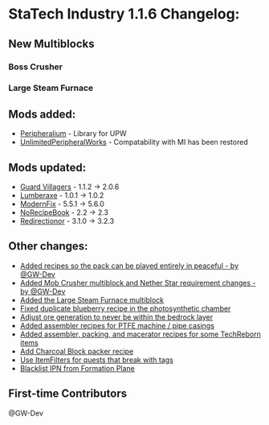 # StaTech Industry 1.1.6 Changelog:

## New Multiblocks
### Boss Crusher
### Large Steam Furnace

## Mods added:
- [Peripheralium](https://www.curseforge.com/minecraft/mc-mods/peripheralium) - Library for UPW
- [UnlimitedPeripheralWorks](https://www.curseforge.com/minecraft/mc-mods/unlimitedperipheralworks) - Compatability with MI has been restored

## Mods updated:
- [Guard Villagers](https://www.curseforge.com/minecraft/mc-mods/guard-villagers-fabric) - 1.1.2 -> 2.0.6
- [Lumberaxe](https://www.curseforge.com/minecraft/mc-mods/lumberaxe) - 1.0.1 -> 1.0.2
- [ModernFix](https://www.curseforge.com/minecraft/mc-mods/modernfix) - 5.5.1 -> 5.6.0
- [NoRecipeBook](https://www.curseforge.com/minecraft/mc-mods/norecipebook-fabric) - 2.2 -> 2.3
- [Redirectionor](https://www.curseforge.com/minecraft/mc-mods/redirectionor) - 3.1.0 -> 3.2.3

## Other changes:
- [Added recipes so the pack can be played entirely in peaceful - by @GW-Dev](https://github.com/TheStaticVoid/StaTech-Industry/pull/359)
- [Added Mob Crusher multiblock and Nether Star requirement changes - by @GW-Dev](https://github.com/TheStaticVoid/StaTech-Industry/pull/366)
- [Added the Large Steam Furnace multiblock](https://github.com/TheStaticVoid/StaTech-Industry/issues/361)
- [Fixed duplicate blueberry recipe in the photosynthetic chamber](https://github.com/TheStaticVoid/StaTech-Industry/issues/357)
- [Adjust ore generation to never be within the bedrock layer](https://github.com/TheStaticVoid/StaTech-Industry/issues/351)
- [Added assembler recipes for PTFE machine / pipe casings](https://github.com/TheStaticVoid/StaTech-Industry/issues/367)
- [Added assembler, packing, and macerator recipes for some TechReborn items](https://github.com/TheStaticVoid/StaTech-Industry/issues/362)
- [Add Charcoal Block packer recipe](https://github.com/TheStaticVoid/StaTech-Industry/issues/371)
- [Use ItemFilters for quests that break with tags](https://github.com/TheStaticVoid/StaTech-Industry/issues/372)
- [Blacklist IPN from Formation Plane](https://github.com/TheStaticVoid/StaTech-Industry/issues/373)

## First-time Contributors
@GW-Dev